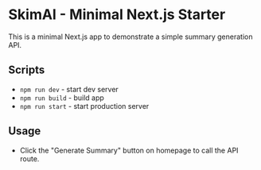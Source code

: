 # SkimAI - Minimal Next.js Starter

This is a minimal Next.js app to demonstrate a simple summary generation API.

## Scripts

- `npm run dev` - start dev server
- `npm run build` - build app
- `npm run start` - start production server

## Usage

- Click the "Generate Summary" button on homepage to call the API route.